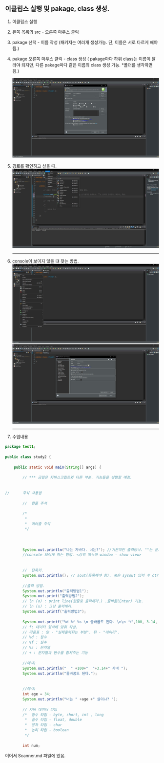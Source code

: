 <h2><b>이클립스 실행 및 pakage, class 생성.</b></h2>

1. 이클립스 실행
2. 왼쪽 목록의 src - 오른쪽 마우스 클릭
3. pakage 선택 - 이름 작성
   (패키지는 여러개 생성가능. 단, 이름은 서로 다르게 해야됨.)
4. pakage 오른쪽 마우스 클릭 - class 생성
   ( pakage마다 하위 class는 이름이 달라야 되지만, 다른 pakage마다 같은 이름의 class 생성 가능. \*폴더를 생각하면 됨.)

   ![](./img/class%20%EC%83%9D%EC%84%B1%EC%8B%9C%20public%20static%20%EC%83%9D%EC%84%B1%EB%B2%95.JPG)

5. 경로를 확인하고 싶을 때.
   ![](./img/console%20%EA%B2%BD%EB%A1%9C.JPG)

   ***

6. console이 보이지 않을 떄 찾는 방법.
   ![](./img/%EA%B2%BD%EB%A1%9C%EC%B0%BE%EA%B8%B01.JPG)
   ![](./img/%EA%B2%BD%EB%A1%9C%EC%B0%BE%EA%B8%B02.JPG)

   ***

7. 수업내용

```java
package test1;

public class study2 {

	public static void main(String[] args) {

		// *** 금일은 자바스크립트와 다른 부분. 기능들을 설명할 예정.


//		주석 사용법

		//	한줄 주석

		/*
		 *
		 *  여러줄 주석
		 */



		System.out.println("나는 자바다. 너는?"); //기본적인 출력방식. ""는 문자열 인식한다. 확인시, f11.
		//console 보이게 하는 방법. <상위 메뉴바 window - show view>


		//	단축키.
		System.out.println(); // sout(등록해야 함). 혹은 sysout 입력 후 ctrl+space.

		//출력 방법.
		System.out.println("출력방법1");
		System.out.print("출력방법2");
		// ln (o) : print line(한줄로 출력해라.) .줄바꿈(Enter) 기능.
		// ln (x) : 그냥 출력해라.
		System.out.printf("출력방법3");

		System.out.printf("%d %f %s \n 줄바꿈도 된다. \n\n ㅋ",100, 3.14, "자바");
		// f: 데이터 형식에 맞춰 작성.
		// 따옴표 : 앞 - "실제출력되는 부분". 뒤 - "데이터".
		// %d : 정수
		// %f : 실수
		// %s : 문자열
		// + : 문자열과 변수를 합쳐주는 기능

		//예시)
		System.out.println("  " +100+"  "+3.14+" 자바 ");
		System.out.println("줄바꿈도 된다.");


		//예시)
		int age = 34;
		System.out.println("너는 " +age +" 살이냐? ");

		// 자바 데이터 타입
		/*	정수 타입 - byte, short, int , long
		 * 	실수 타입 - float, double
		 *	문자 타입 - char
		 *	논리 타입 - boolean
		 */

		int num;
```

이어서 Scanner.md 파일에 있음.
